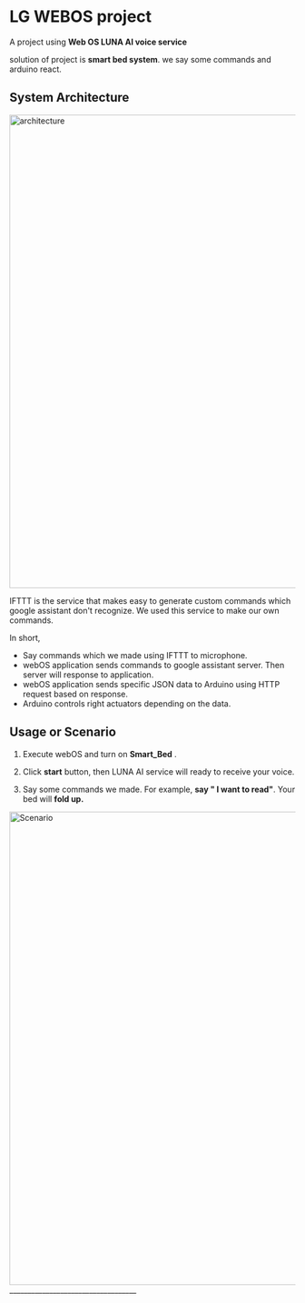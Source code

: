 
# <b>LG WEBOS project</b>

A project using <b>Web OS LUNA AI voice service </b>

solution of project is <b>smart bed system</b>. we say some commands and arduino react.

## System Architecture

<img width="834" alt="architecture" src="https://user-images.githubusercontent.com/39851220/167302354-ee7bf210-7c2a-476b-b2a0-40992aef64db.png">

IFTTT is the service that makes easy to generate custom commands which google assistant don't recognize. We used this service to make our own commands.

In short,
* Say commands which we made using IFTTT to microphone.
* webOS application sends commands to google assistant server. Then server will response to application.
* webOS application sends specific JSON data to Arduino using HTTP request based on response.
* Arduino controls right actuators depending on the data.

## Usage or Scenario

1. Execute webOS and turn on <b>Smart_Bed</b> .

2. Click <b>start</b> button, then LUNA AI service will ready to receive your voice.

3. Say some commands we made. For example, <b>say " I want to read"</b>. Your bed will <b>fold up.</b>

<img width="834" alt="Scenario" src="https://user-images.githubusercontent.com/39851220/167302302-0ebf9be5-485b-4ab5-9599-2a57543e54b4.png">
___________________________________


